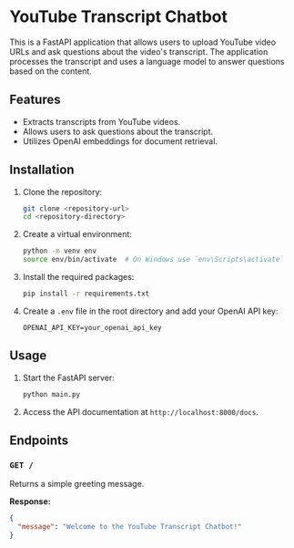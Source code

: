 # YouTube Transcript Chatbot

This is a FastAPI application that allows users to upload YouTube video URLs and ask questions about the video's transcript. The application processes the transcript and uses a language model to answer questions based on the content.

## Features

- Extracts transcripts from YouTube videos.
- Allows users to ask questions about the transcript.
- Utilizes OpenAI embeddings for document retrieval.

## Installation

1. Clone the repository:
   ```bash
   git clone <repository-url>
   cd <repository-directory>
   ```

2. Create a virtual environment:
   ```bash
   python -m venv env
   source env/bin/activate  # On Windows use `env\Scripts\activate`
   ```

3. Install the required packages:
   ```bash
   pip install -r requirements.txt
   ```

4. Create a `.env` file in the root directory and add your OpenAI API key:
   ```plaintext
   OPENAI_API_KEY=your_openai_api_key
   ```

## Usage

1. Start the FastAPI server:
   ```bash
   python main.py
   ```

2. Access the API documentation at `http://localhost:8000/docs`.

## Endpoints

### `GET /`

Returns a simple greeting message.

**Response:**
```json
{
  "message": "Welcome to the YouTube Transcript Chatbot!"
}
```